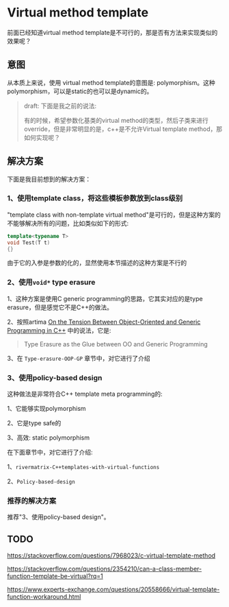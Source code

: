 # Virtual method template 

前面已经知道virtual method template是不可行的，那是否有方法来实现类似的效果呢？

## 意图

从本质上来说，使用 virtual method template的意图是: polymorphism。这种polymorphism，可以是static的也可以是dynamic的。

> draft: 下面是我之前的说法:
>
> 有的时候，希望参数化基类的virtual method的类型，然后子类来进行override，但是非常明显的是，c++是不允许Virtual template method，那如何实现呢？

## 解决方案

下面是我目前想到的解决方案：

### 1、使用template class，将这些模板参数放到class级别

"template class with non-template virtual method"是可行的，但是这种方案的不能够解决所有的问题，比如类似如下的形式:

```C++
template<typename T>
void Test(T t)
{}
```

由于它的入参是参数的化的，显然使用本节描述的这种方案是不行的



### 2、使用`void*` type erasure

1、这种方案是使用C generic programming的思路，它其实对应的是type erasure，但是感觉它不是C++的做法。

2、按照artima [On the Tension Between Object-Oriented and Generic Programming in C++](https://www.artima.com/cppsource/type_erasure.html) 中的说法，它是:

> Type Erasure as the Glue between OO and Generic Programming

3、在 `Type-erasure-OOP-GP` 章节中，对它进行了介绍

### 3、使用policy-based design

这种做法是非常符合C++ template meta programming的:

1、它能够实现polymorphism 

2、它是type safe的

3、高效: static polymorphism

在下面章节中，对它进行了介绍:

1、`rivermatrix-C++templates-with-virtual-functions`

2、`Policy-based-design`



### 推荐的解决方案

推荐"3、使用policy-based design"。



## TODO

https://stackoverflow.com/questions/7968023/c-virtual-template-method

https://stackoverflow.com/questions/2354210/can-a-class-member-function-template-be-virtual?rq=1

https://www.experts-exchange.com/questions/20558666/virtual-template-function-workaround.html



